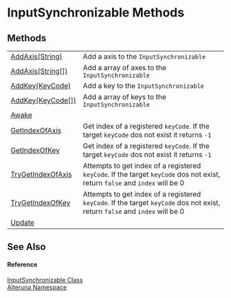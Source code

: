 # InputSynchronizable Methods




## Methods
<table>
<tr>
<td><a href="M_Alteruna_InputSynchronizable_AddAxis">AddAxis(String)</a></td>
<td>Add a axis to the <code>InputSynchronizable</code></td></tr>
<tr>
<td><a href="M_Alteruna_InputSynchronizable_AddAxis_1">AddAxis(String[])</a></td>
<td>Add a array of axes to the <code>InputSynchronizable</code></td></tr>
<tr>
<td><a href="M_Alteruna_InputSynchronizable_AddKey">AddKey(KeyCode)</a></td>
<td>Add a key to the <code>InputSynchronizable</code></td></tr>
<tr>
<td><a href="M_Alteruna_InputSynchronizable_AddKey_1">AddKey(KeyCode[])</a></td>
<td>Add a array of keys to the <code>InputSynchronizable</code></td></tr>
<tr>
<td><a href="M_Alteruna_InputSynchronizable_Awake">Awake</a></td>
<td> </td></tr>
<tr>
<td><a href="M_Alteruna_InputSynchronizable_GetIndexOfAxis">GetIndexOfAxis</a></td>
<td>Get index of a registered <code>keyCode</code>. If the target <code>keyCode</code> dos not exist it returns <code>-1</code></td></tr>
<tr>
<td><a href="M_Alteruna_InputSynchronizable_GetIndexOfKey">GetIndexOfKey</a></td>
<td>Get index of a registered <code>keyCode</code>. If the target <code>keyCode</code> dos not exist it returns <code>-1</code></td></tr>
<tr>
<td><a href="M_Alteruna_InputSynchronizable_TryGetIndexOfAxis">TryGetIndexOfAxis</a></td>
<td>Attempts to get index of a registered <code>keyCode</code>. If the target <code>keyCode</code> dos not exist, return <code>false</code> and <code>index</code> will be 0</td></tr>
<tr>
<td><a href="M_Alteruna_InputSynchronizable_TryGetIndexOfKey">TryGetIndexOfKey</a></td>
<td>Attempts to get index of a registered <code>keyCode</code>. If the target <code>keyCode</code> dos not exist, return <code>false</code> and <code>index</code> will be 0</td></tr>
<tr>
<td><a href="M_Alteruna_InputSynchronizable_Update">Update</a></td>
<td> </td></tr>
</table>

## See Also


#### Reference
<a href="T_Alteruna_InputSynchronizable">InputSynchronizable Class</a>  
<a href="N_Alteruna">Alteruna Namespace</a>  
